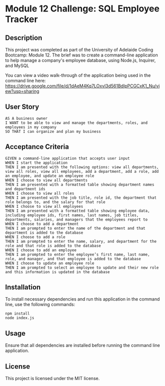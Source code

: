 # Module 12 Challenge: SQL Employee Tracker

## Description
This project was completed as part of the University of Adelaide Coding Bootcamp: Module 12. The brief was to create a command-line application to help manage a company's employee database, using Node.js, Inquirer, and MySQL

You can view a video walk-through of the application being used in the command line here: https://drive.google.com/file/d/1dAeM4Kq7LOxvl3d561BdIpPCGCxK1_Nu/view?usp=sharing

## User Story
```
AS A business owner
I WANT to be able to view and manage the departments, roles, and employees in my company
SO THAT I can organize and plan my business
```
## Acceptance Criteria
```
GIVEN a command-line application that accepts user input
WHEN I start the application
THEN I am presented with the following options: view all departments, view all roles, view all employees, add a department, add a role, add an employee, and update an employee role
WHEN I choose to view all departments
THEN I am presented with a formatted table showing department names and department ids
WHEN I choose to view all roles
THEN I am presented with the job title, role id, the department that role belongs to, and the salary for that role
WHEN I choose to view all employees
THEN I am presented with a formatted table showing employee data, including employee ids, first names, last names, job titles, departments, salaries, and managers that the employees report to
WHEN I choose to add a department
THEN I am prompted to enter the name of the department and that department is added to the database
WHEN I choose to add a role
THEN I am prompted to enter the name, salary, and department for the role and that role is added to the database
WHEN I choose to add an employee
THEN I am prompted to enter the employee’s first name, last name, role, and manager, and that employee is added to the database
WHEN I choose to update an employee role
THEN I am prompted to select an employee to update and their new role and this information is updated in the database
```
## Installation

To install necessary dependencies and run this application in the command line, use the following commands:

    npm install
    node index.js

## Usage

Ensure that all dependencies are installed before running the command line application.

## License

This project is licensed under the MIT license.